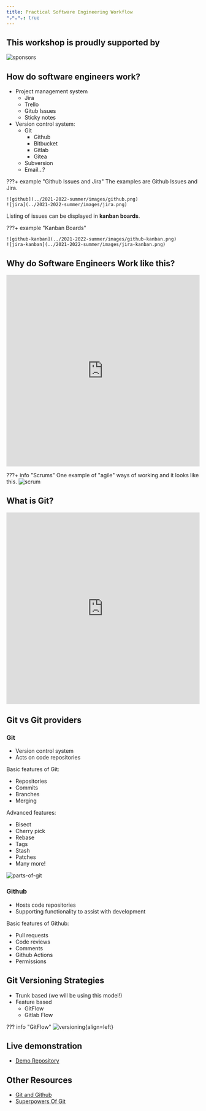 ```yaml
---
title: Practical Software Engineering Workflow
ᴴₒᴴₒᴴₒ: true
---
```


## This workshop is proudly supported by

![sponsors](./images/sponsors.png)


## How do software engineers work?
- Project management system
    - Jira
    - Trello
    - Gitub Issues
    - Sticky notes
- Version control system:
    - Git
        - Github
        - Bitbucket
        - Gitlab
        - Gitea
    - Subversion
    - Email...?

???+ example "Github Issues and Jira"
    The examples are Github Issues and Jira.

    ![github](../2021-2022-summer/images/github.png)
    ![jira](../2021-2022-summer/images/jira.png)

Listing of issues can be displayed in **kanban boards**.

???+ example "Kanban Boards"

    ![github-kanban](../2021-2022-summer/images/github-kanban.png)
    ![jira-kanban](../2021-2022-summer/images/jira-kanban.png)

## Why do Software Engineers Work like this?

<iframe width="100%" height="500rem"
src="https://www.youtube.com/embed/oyVksFviJVE" 
frameborder="0" 
allow="accelerometer; autoplay; encrypted-media; gyroscope; picture-in-picture" 
allowfullscreen></iframe>

???+ info "Scrums"
    One example of "agile" ways of working and it looks like this.
    ![scrum](../2021-2022-summer/images/scrum.png)

## What is Git?
<iframe width="100%" height="500rem"
src="https://www.youtube.com/embed/hwP7WQkmECE" 
frameborder="0" 
allow="accelerometer; autoplay; encrypted-media; gyroscope; picture-in-picture" 
allowfullscreen></iframe>

## Git vs Git providers

### Git

- Version control system
- Acts on code repositories

Basic features of Git:

- Repositories
- Commits
- Branches
- Merging

Advanced features:

- Bisect
- Cherry pick
- Rebase
- Tags
- Stash
- Patches
- Many more!

![parts-of-git](../2021-2022-summer/images/parts-of-git.png)

### Github

- Hosts code repositories
- Supporting functionality to assist with development

Basic features of Github:

- Pull requests
- Code reviews
- Comments
- Github Actions
- Permissions

## Git Versioning Strategies

- Trunk based (we will be using this model!)
- Feature based
    - GitFlow
    - Gitlab Flow

??? info "GitFlow"
    ![versioning](../2021-2022-summer/images/versioning.png){align=left}

## Live demonstration

- [Demo Repository](https://github.com/codersforcauses/software-engineering-practices-demo-2025-winter)

## Other Resources
- [Git and Github](https://www.youtube.com/watch?v=HkdAHXoRtos)
- [Superpowers Of Git](https://webakari-docs.vercel.app/developers/)